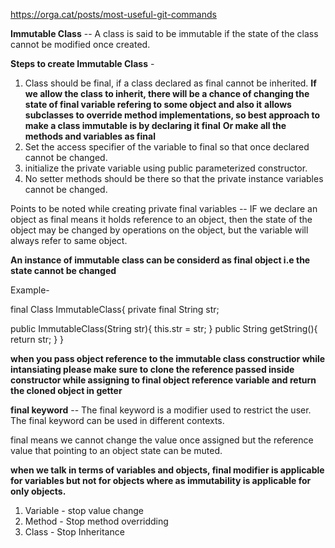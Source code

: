 https://orga.cat/posts/most-useful-git-commands

**Immutable Class** -- A class is said to be immutable if the state of the  class cannot be modified once created.

**Steps to create Immutable Class** -
1. Class should be final, if a class declared as final cannot be inherited.
**If we allow the class to inherit, there will be a chance of changing the state of final variable refering to some object and also it** **allows subclasses to override method implementations, so best approach to make a class immutable is by declaring it final**
**Or make all the methods and variables as final**
2. Set the access specifier of the variable to final so that once declared cannot be changed.
3. initialize the private variable using public parameterized constructor.
4. No setter methods should be there so that the private instance variables cannot be changed.


Points to be noted while creating private final variables --  IF we declare an object as final means it holds reference to an object, then the state of the object may be changed by operations on the object, but the variable will always refer to same object. 

**An instance of immutable class can be considerd as final object i.e the state cannot be changed** 


Example- 

final Class ImmutableClass{
private final String str;

public ImmutableClass(String str){
this.str = str;
}
public String getString(){
return str;
}
}

**when you pass object reference to the immutable class constructior while intansiating please make sure to clone the reference passed inside constructor while assigning to final object reference variable and return the cloned object in getter**

**final keyword** -- The final keyword is a modifier used to restrict the user. The final keyword can be used in different contexts.

final means we cannot change the value once assigned but the reference value that pointing to an object state can be muted.

**when we talk in terms of variables and objects, final modifier is applicable for variables but not for objects where as immutability is applicable for only objects.** 

1. Variable - stop value change 
2. Method - Stop method overridding
3. Class - Stop Inheritance

